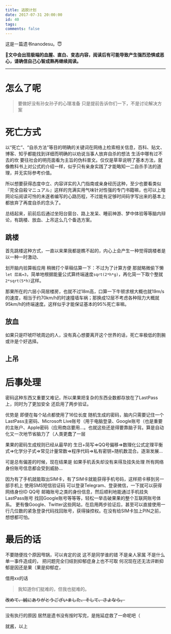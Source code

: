 ```yaml
---
title: 逃脱计划
date: 2017-07-31 20:00:00
id: 40
tags:
comments: false
---
```


这是一篇遗书nanodesu。😇

<!--more-->

🔞**文中会出现极端的血腥、直白、变态内容，阅读后有可能导致产生强烈恐惧或恶心，请确信自己心智成熟再继续阅读。**

---

# 怎么了呢

> 要做好没有孙女孙子的心理准备
> 只是提前告诉你们一下，不是讨论解决方案

# 死亡方式

以“死亡”、“自杀方法”等目的明确的关键词在网络上检索相关信息，百科、贴文、博客、知乎都能找到详细而明确的以劝说当事人放弃自杀的想法 生活中哪有过不去的坎 要往社会的明亮面看为主旨的伪科普文。仅仅是草草说明了基本方法，就像教科书上对公式的介绍一样，似乎只有亲身实践了才能略知一二自杀手法的道理，并无实际参考价值。

所以想要获得态度中立、内容详实的入门指南或亲身经历这种，至少也要看类似『完全自殺マニュアル』这样的充满实用气味针对性强的专门书籍嘛，也可以上暗网论坛阅读可怜的未遂者编写的心路历程，不过能有足够时间码字写出来的基本上都放弃了再度自杀的念头了。

总结起来，前前后后通过坐阳台窗台、路上发呆、睡前神游、梦中体验等等脑内辩论，有跳楼、放血、上吊这么几个备选方案。
## 跳楼
首先跳楼这种方式，一直以来果我都是瞧不起的，内心上会产生一种觉得跳楼者是以一种一时激动、

划开脑内验算板应用 稍微打个草稿估算一下：不过为了计算方便 那就略微偷下懒 `let 层高=3`，简单地根据能量公式算终端速度`sqrt(2*h*g)`，再化简一下取个整就`2*sqrt(5*h)`这样。

那果所在的六层小简居楼房，也就不过18m高，口算一下牛顿求根大概也就19m/s的速度，相当于约70km/h的时速撞墙车祸；那换成12层不考虑各种阻力大概就95km/h的终端速度。这样似乎才能保证基本的95%死亡率嘛。
## 放血
如果只是吓唬吓唬周边的人，没有真心想要离开这个世界的话，死亡率极低的割腕或许是个好选择。
## 上吊

# 后事处理

密码这种东西又重要又难记，所以果果把复杂的东西全数都存放在了LastPass上，同时为了更加安全 还启用了两步验证。

优势是 即便在每个站点都使用了16位长度 随机生成的密码，脑内只需要记住一个LastPass主密码、Microsoft Live账号（用于电脑登录、Google账号（也是重要的主账户、Apple密码（应用商店要用…。也就这些还是得要靠脑子背。算是自动化又一次地节省脑力了（人类更蠢了一层

果果的密码生成规则已经从最早的 生日+简写⇒QQ号偏移⇒数理化公式定理平衡式⇒化学分子式⇒常见计量常数⇒程序代码⇒私有密钥+随机数混合。逐渐发展…

可是总有偏差的时候，现在结果是 如果手机丢失却没有来得及挂失处理 所有网络身份账号信息都会受到威胁…

因为有了手机就能取出SIM卡，有了SIM卡就能获得手机号码，这样把卡移到另一部手机上 使用SMS短信验证码 可以登录Telegram、登录微信，一下就可以获得网络身份ID QQ号 邮箱账号之类的身份信息，然后顺利地能通过手机挂失LastPass账号 找回Google账号等等等，轻松一举击破果果的整个互联网账号体系。
更有像Google、Twitter这些网站，在启用两步验证后，甚至可以直接使用一行几位数的紧急登录代码找回账号，获得操控权。在没有给SIM卡加上PIN之前，想想都可怕。

# 最后的话

不要随便找个原因甩锅，可以肯定的说 这不是同学谁的错 不是亲人家属 不是什么单一事件造成的，
把问题完全归结到抑郁症身上也不可取 何况现在还无法评断抑郁是因还是果（果是抑郁症，

借用xx的话
> 我知道你们挺难的，但我也挺难的。

~~改めて、誠にありがとうございました、そして、さよなら。~~

---

没有执行的原因 居然是遗书没有按时写完，是拖延症救了一命呢吧（

就酱，以上
